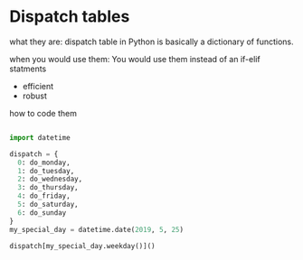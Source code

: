 # Dispatch tables

what they are:
 dispatch table in Python is basically a dictionary of functions.

when you would use them:
You would use them instead of an if-elif statments

* efficient
* robust

how to code them

```python

import datetime

dispatch = {
  0: do_monday,
  1: do_tuesday,
  2: do_wednesday,
  3: do_thursday,
  4: do_friday,
  5: do_saturday,
  6: do_sunday
}
my_special_day = datetime.date(2019, 5, 25)

dispatch[my_special_day.weekday()]()
```
